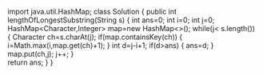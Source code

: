import java.util.HashMap;
class Solution {
    public int lengthOfLongestSubstring(String s) {
      int ans=0;
      int i=0;
      int j=0;
      HashMap<Character,Integer> map=new HashMap<>();
      while(j< s.length())
      {
        Character ch=s.charAt(j);
        if(map.containsKey(ch))
        {
            i=Math.max(i,map.get(ch)+1);
        }
        int d=j-i+1;
        if(d>ans)
        {
            ans=d;
        }
        map.put(ch,j);
        j++;
      }  
      return ans;
    }
}
